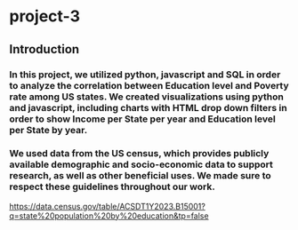 # project-3

## Introduction

### In this project, we utilized python, javascript and SQL in order to analyze the correlation between Education level and Poverty rate among US states. We created visualizations using python and javascript, including charts with HTML drop down filters in order to show Income per State per year and Education level per State by year.

### We used data from the US census, which provides publicly available demographic and socio-economic data to support research, as well as other beneficial uses. We made sure to respect these guidelines throughout our work.






https://data.census.gov/table/ACSDT1Y2023.B15001?q=state%20population%20by%20education&tp=false

